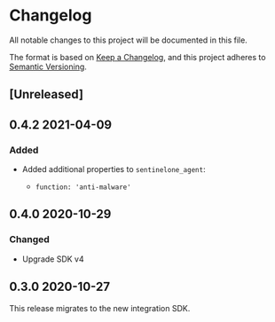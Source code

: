 # Changelog

All notable changes to this project will be documented in this file.

The format is based on [Keep a Changelog](https://keepachangelog.com/en/1.0.0/),
and this project adheres to
[Semantic Versioning](https://semver.org/spec/v2.0.0.html).

## [Unreleased]

## 0.4.2 2021-04-09

### Added

- Added additional properties to `sentinelone_agent`:

  - `function: 'anti-malware'`

## 0.4.0 2020-10-29

### Changed

- Upgrade SDK v4

## 0.3.0 2020-10-27

This release migrates to the new integration SDK.
